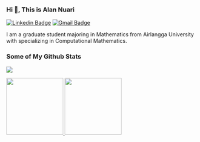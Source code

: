 ### Hi 👋, This is Alan Nuari
[![Linkedin Badge](https://img.shields.io/badge/-alan--nuari-0072b1?style=flat&logo=Linkedin&logoColor=white&link=https://www.linkedin.com/in/alan-nuari/)](https://www.linkedin.com/in/alan-nuari/)
[![Gmail Badge](https://img.shields.io/badge/-alannuari372@gmail.com-c14438?style=flat&logo=Gmail&logoColor=white&link=mailto:alannuari372@gmail.com)](mailto:alannuari372@gmail.com)

I am a graduate student majoring in Mathematics from Airlangga University with specializing in Computational Mathematics.

### Some of My Github Stats
![](https://komarev.com/ghpvc/?username=alannuari&color=green&style=plastic)
<p align="left">
  <a href="https://github.com/alannuari">
    <img height="150em" src="https://github-readme-stats-eight-theta.vercel.app/api?username=alannuari&show_icons=true&theme=react&include_all_commits=true&count_private=true"/>
    <img height="150em" src="https://github-readme-stats-eight-theta.vercel.app/api/top-langs/?username=alannuari&layout=compact&langs_count=8&theme=react"/>
  </a>
</p>
